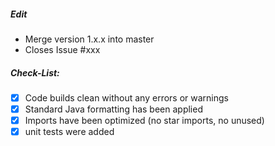 ##### Edit
* Merge version 1.x.x into master
* Closes Issue #xxx
 
##### Check-List:
- [x] Code builds clean without any errors or warnings
- [x] Standard Java formatting has been applied
- [x] Imports have been optimized (no star imports, no unused)
- [x] unit tests were added
